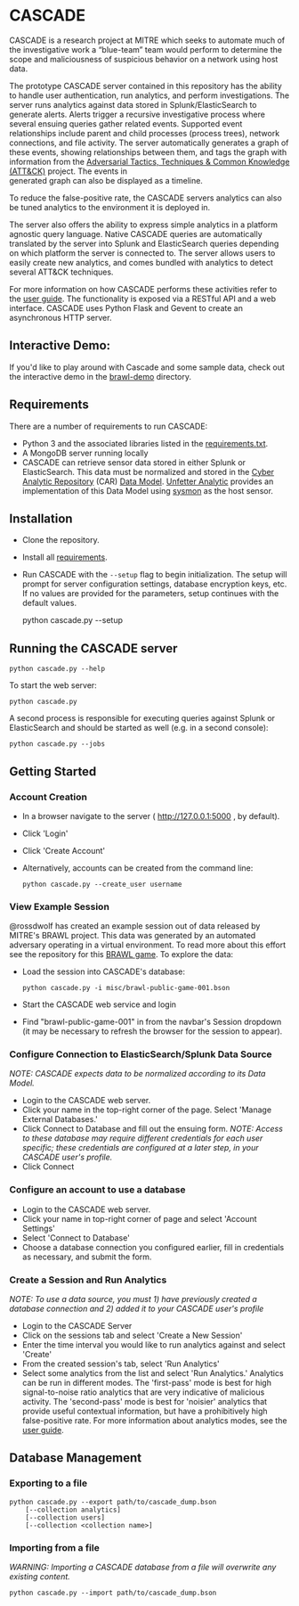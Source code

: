 # CASCADE
CASCADE is a research project at MITRE which seeks to automate much of the investigative work a “blue-team” team
would perform to determine the scope and maliciousness of suspicious behavior on a network using host data.

The prototype CASCADE server contained in this repository has the ability to handle user authentication, run analytics, 
and perform investigations. The server runs analytics against data stored in Splunk/ElasticSearch to generate alerts. 
Alerts trigger a recursive investigative process where several ensuing queries gather related events. Supported event 
relationships include parent and child processes (process trees), network connections, and file activity. 
The server automatically generates a graph of these events, showing relationships between them, 
and tags the graph with information from
the [Adversarial Tactics, Techniques & Common Knowledge (ATT&CK)](https://attack.mitre.org) project. The events in  
generated graph can also be displayed as a timeline. 

To reduce the false-positive rate, the CASCADE servers analytics can also be tuned analytics to the environment 
it is deployed in. 

The server also offers the ability to
express simple analytics in a platform agnostic query language. Native CASCADE queries are automatically
translated by the server into Splunk and ElasticSearch queries depending on which platform the server is connected to.
The server allows users to easily create new analytics, and comes bundled with analytics to detect several ATT&CK 
techniques.

For more information on how CASCADE performs these activities refer to the [user guide](docs/user-guide.md).
The functionality is exposed via a RESTful API and a web interface. CASCADE uses Python Flask and Gevent
to create an asynchronous HTTP server.

## Interactive Demo:

If you'd like to play around with Cascade and some sample data,
check out the interactive demo in the [brawl-demo](./brawl-demo/)
directory.

## Requirements
There are a number of requirements to run CASCADE:
* Python 3 and the associated libraries listed in the [requirements.txt](requirements.txt).
* A MongoDB server running locally
* CASCADE can retrieve sensor data stored in either Splunk or ElasticSearch. This data must be normalized 
and stored in the [Cyber Analytic Repository](https://car.mitre.org/wiki/Main_Page) 
(CAR) [Data Model](https://car.mitre.org/wiki/Data_Model). 
[Unfetter Analytic](https://github.com/unfetter-analytic/unfetter) provides an implementation of 
this Data Model using [sysmon](https://technet.microsoft.com/en-us/sysinternals/sysmon) as the host sensor. 

## Installation 
* Clone the repository.
* Install all [requirements](docs/requirements.md).
* Run CASCADE with the `--setup` flag to begin initialization. The setup will prompt for server configuration settings, 
database encryption keys, etc. If no values are provided for the parameters, setup continues with the default values.

    python cascade.py --setup


## Running the CASCADE server

    python cascade.py --help

To start the web server:

    python cascade.py

A second process is responsible for executing queries against Splunk or ElasticSearch and should be started as 
well (e.g. in a second console): 

    python cascade.py --jobs
    
## Getting Started

### Account Creation 
* In a browser navigate to the server ( http://127.0.0.1:5000 , by default). 
* Click 'Login'
* Click 'Create Account'
* Alternatively, accounts can be created from the command line:
    
    ```python cascade.py --create_user username```

### View Example Session
@rossdwolf has created an example session out of data released by MITRE's BRAWL project. This data was generated
by an automated adversary operating in a virtual environment. To read more about this effort see the
repository for this [BRAWL game](https://github.com/mitre/brawl-public-game-001).  To explore the data:
* Load the session into CASCADE's database:

    ```python cascade.py -i misc/brawl-public-game-001.bson```
* Start the CASCADE web service and login
* Find "brawl-public-game-001" in from the navbar's Session dropdown (it may be necessary to refresh the browser for the
session to appear).

### Configure Connection to ElasticSearch/Splunk Data Source
*NOTE: CASCADE expects data to be normalized according to its Data Model.*
* Login to the CASCADE web server. 
* Click your name in the top-right corner of the page. Select 'Manage External Databases.'
* Click Connect to Database and fill out the ensuing form. 
*NOTE: Access to these database may require different credentials for each user specific; these credentials are
configured at a later step, in your CASCADE user's profile.*
* Click Connect

### Configure an account to use a database
* Login to the CASCADE web server.
* Click your name in top-right corner of page and select 'Account Settings'
* Select 'Connect to Database'
* Choose a database connection you configured earlier, fill in credentials as necessary, and submit the form. 

### Create a Session and Run Analytics
*NOTE: To use a data source, you must 1) have previously created a database connection and 2) added it to your 
CASCADE user's profile*
* Login to the CASCADE Server
* Click on the sessions tab and select 'Create a New Session' 
* Enter the time interval you would like to run analytics against and select 'Create'
* From the created session's tab, select 'Run Analytics' 
* Select some analytics from the list and select 'Run Analytics.'  Analytics can be run in different modes. 
The 'first-pass' mode is best for high signal-to-noise ratio analytics that are very indicative of malicious activity. 
The 'second-pass' mode is best for 'noisier' analytics that provide useful contextual information, 
but have a prohibitively high false-positive rate. For more information about analytics modes, 
see the [user guide](docs/user-guide.md). 

## Database Management
### Exporting to a file

    python cascade.py --export path/to/cascade_dump.bson 
        [--collection analytics]
        [--collection users]
        [--collection <collection name>]

### Importing from a file
*WARNING: Importing a CASCADE database from a file will overwrite any existing content.*

    python cascade.py --import path/to/cascade_dump.bson


